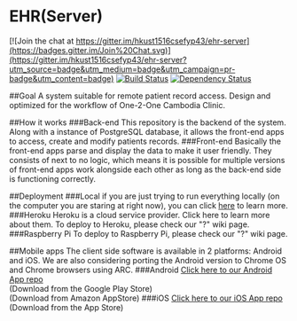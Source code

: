 # EHR(Server)

[![Join the chat at https://gitter.im/hkust1516csefyp43/ehr-server](https://badges.gitter.im/Join%20Chat.svg)](https://gitter.im/hkust1516csefyp43/ehr-server?utm_source=badge&utm_medium=badge&utm_campaign=pr-badge&utm_content=badge)
[![Build Status](https://travis-ci.org/hkust1516csefyp43/ehr-server.svg?branch=master)](https://travis-ci.org/hkust1516csefyp43/ehr-server)
[![Dependency Status](https://david-dm.org/hkust1516csefyp43/ehr-server.svg)](https://david-dm.org/hkust1516csefyp43/ehr-server.svg)

##Goal
A system suitable for remote patient record access. Design and optimized for the workflow of One-2-One Cambodia Clinic.

##How it works
###Back-end
This repository is the backend of the system. Along with a instance of PostgreSQL database, it allows the front-end apps to access, create and modify patients records.
###Front-end
Basically the front-end apps parse and display the data to make it user friendly. They consists of next to no logic, which means it is possible for multiple versions of front-end apps work alongside each other as long as the back-end side is functioning correctly.

##Deployment
###Local
if you are just trying to run everything locally (on the computer you are staring at right now), you can click [here]() to learn more.
###Heroku
Heroku is a cloud service provider. Click here to learn more about them. 
To deploy to Heroku, please check our "?" wiki page.
###Raspberry Pi
To deploy to Raspberry Pi, please check our "?" wiki page. 

##Mobile apps
The client side software is available in 2 platforms: Android and iOS. We are also considering porting the Android version to Chrome OS and Chrome browsers using ARC.
###Android
[Click here to our Android App repo](https://github.com/hkust1516csefyp43/ehr-android)  
(Download from the Google Play Store)  
(Download from Amazon AppStore)
###iOS
[Click here to our iOS App repo](https://github.com/hkust1516csefyp43/ehr-ios)
(Download from the App Store)